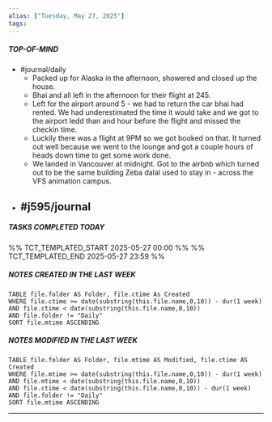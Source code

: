 ```yaml
---
alias: ["Tuesday, May 27, 2025"]
tags: 
---
```

##### TOP-OF-MIND
- #journal/daily 
	- Packed up for Alaska in the afternoon, showered and closed up the house.
	- Bhai and all left in the afternoon for their flight at 245.
	- Left for the airport around 5 - we had to return the car bhai had rented. We had underestimated the time it would take and we got to the airport ledd than and hour before the flight and missed the checkin time.
	- Luckily there was a flight at 9PM so we got booked on that. It turned out well because we went to the lounge and got a couple hours of heads down time to get some work done.
	- We landed in Vancouver at midnight. Got to the airbnb which turned out to be the same building Zeba dalal used to stay in - across the VFS animation campus.
- #j595/journal 
	- 

##### TASKS COMPLETED TODAY
%% TCT_TEMPLATED_START 2025-05-27 00:00 %%
%% TCT_TEMPLATED_END 2025-05-27 23:59 %%



##### NOTES CREATED IN THE LAST WEEK
``` dataview
TABLE file.folder AS Folder, file.ctime As Created
WHERE file.ctime >= date(substring(this.file.name,0,10)) - dur(1 week) 
AND file.ctime < date(substring(this.file.name,0,10)) 
AND file.folder != "Daily"
SORT file.mtime ASCENDING
```

##### NOTES MODIFIED IN THE LAST WEEK
``` dataview
TABLE file.folder AS Folder, file.mtime AS Modified, file.ctime AS Created
WHERE file.mtime >= date(substring(this.file.name,0,10)) - dur(1 week)
AND file.mtime < date(substring(this.file.name,0,10))
AND file.ctime < date(substring(this.file.name,0,10)) - dur(1 week)
AND file.folder != "Daily"
SORT file.mtime ASCENDING
```
---
